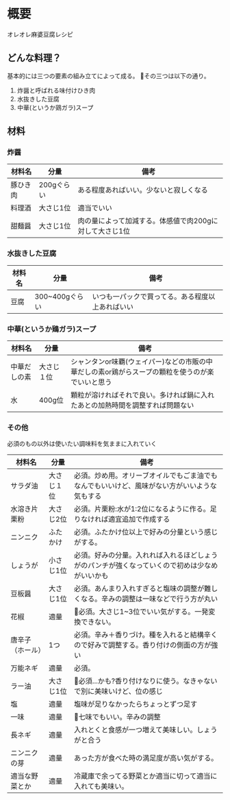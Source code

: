 # 概要

オレオレ麻婆豆腐レシピ

## どんな料理？

基本的には三つの要素の組み立てによって成る。
その三つは以下の通り。

1. 炸醤と呼ばれる味付けひき肉
2. 水抜きした豆腐
3. 中華(というか鶏ガラ)スープ

## 材料

### 炸醤

| 材料名 | 分量 | 備考 |
| ---- | ---- | ---- |
| 豚ひき肉 |  200gぐらい | ある程度あればいい。少ないと寂しくなる |
| 料理酒 |  大さじ1位  | 適当でいい |
| 甜麺醤 | 大さじ1位 | 肉の量によって加減する。体感値で肉200gに対して大さじ1位 |

### 水抜きした豆腐

| 材料名 | 分量 | 備考 |
| ---- | ---- | ---- |
| 豆腐 |  300~400gぐらい | いつも一パックで買ってる。ある程度以上あればいい |

### 中華(というか鶏ガラ)スープ

| 材料名 | 分量 | 備考 |
| ---- | ---- | ---- |
| 中華だしの素 |  大さじ１位 | シャンタンor味覇(ウェイパー)などの市販の中華だしの素or鶏がらスープの顆粒を使うのが楽でいいと思う |
| 水 |  400g位 | 顆粒が溶ければそれで良い。多ければ鍋に入れたあとの加熱時間を調整すれば問題ない |

### その他

必須のもの以外は使いたい調味料を気ままに入れていく

| 材料名 | 分量 | 備考 |
| ---- | ---- | ---- |
| サラダ油 |  大さじ１位 | 必須。炒め用。オリーブオイルでもごま油でもなんでもいいけど、風味がない方がいいような気もする |
| 水溶き片栗粉 | 大さじ2位 | 必須。片栗粉:水が1:2位になるように作る。足りなければ適宜追加で作成する |
| ニンニク | ふたかけ | 必須。ふたかけ位以上で好みの分量という感じがする。 |
| しょうが | 小さじ1位 | 必須。好みの分量。入れれば入れるほどしょうがのパンチが強くなっていくので初めは少なめがいいかも |
| 豆板醤 | 大さじ1位 | 必須。あんまり入れすぎると塩味の調整が難しくなる。辛みの調整は一味などで行う方が丸い |
| 花椒 | 適量 | 必須。大さじ1~3位でいい気がする。一発変換できない。 |
| 唐辛子（ホール） | 1つ | 必須。辛み＋香りづけ。種を入れると結構辛くので好みで調整する。香り付けの側面の方が強い |
| 万能ネギ | 適量 | 必須。 |
| ラー油 | 大さじ1位 | 必須...かも?香り付けなりに使う。なきゃないで別に美味いけど、位の感じ |
| 塩 | 適量 | 塩味が足りなかったらちょっとずつ足す |
| 一味 | 適量 | 七味でもいい。辛みの調整 |
| 長ネギ | 適量 | 入れとくと食感が一つ増えて美味しい。しょうがと合う |
| ニンニクの芽 | 適量 | あった方が食べた時の満足度が高い気がする。 |
| 適当な野菜とか | 適量 | 冷蔵庫で余ってる野菜とか適当に切って適当に入れても美味い。 |
